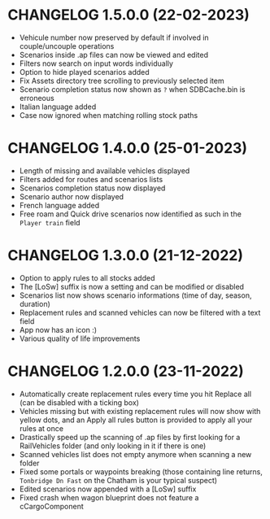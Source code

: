 # CHANGELOG 1.5.0.0 (22-02-2023)
* Vehicule number now preserved by default if involved in couple/uncouple operations
* Scenarios inside .ap files can now be viewed and edited
* Filters now search on input words individually
* Option to hide played scenarios added
* Fix Assets directory tree scrolling to previously selected item
* Scenario completion status now shown as `?` when SDBCache.bin is erroneous
* Italian language added
* Case now ignored when matching rolling stock paths

# CHANGELOG 1.4.0.0 (25-01-2023)
* Length of missing and available vehicles displayed
* Filters added for routes and scenarios lists
* Scenarios completion status now displayed
* Scenario author now displayed
* French language added
* Free roam and Quick drive scenarios now identified as such in the `Player train` field

# CHANGELOG 1.3.0.0 (21-12-2022)
* Option to apply rules to all stocks added
* The [LoSw] suffix is now a setting and can be modified or disabled
* Scenarios list now shows scenario informations (time of day, season, duration)
* Replacement rules and scanned vehicles can now be filtered with a text field
* App now has an icon :)
* Various quality of life improvements

# CHANGELOG 1.2.0.0 (23-11-2022)
* Automatically create replacement rules every time you hit Replace all (can be disabled with a ticking box)
* Vehicles missing but with existing replacement rules will now show with yellow dots, and an Apply all rules button is provided to apply all your rules at once
* Drastically speed up the scanning of .ap files by first looking for a RailVehicles folder (and only looking in it if there is one)
* Scanned vehicles list does not empty anymore when scanning a new folder
* Fixed some portals or waypoints breaking (those containing line returns, `Tonbridge Dn Fast` on the Chatham is your typical suspect)
* Edited scenarios now appended with a [LoSw] suffix
* Fixed crash when wagon blueprint does not feature a cCargoComponent
